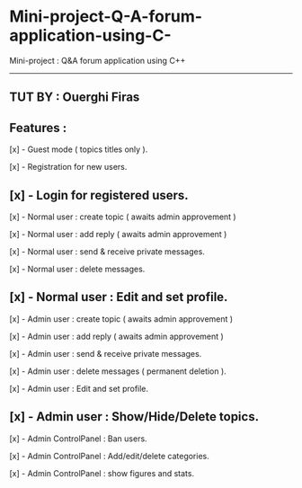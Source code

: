 # Mini-project-Q-A-forum-application-using-C-
Mini-project : Q&amp;A forum application using C++



-----------------------------------
TUT BY : Ouerghi Firas
------------------
Features :
----------
[x] - Guest mode ( topics titles only ).

[x] - Registration for new users.

[x] - Login for registered users.
---------------------------------
[x] - Normal user : create topic ( awaits admin approvement )

[x] - Normal user : add reply ( awaits admin approvement )

[x] - Normal user : send & receive private messages.

[x] - Normal user : delete messages.

[x] - Normal user : Edit and set profile.
-----------------------------------------
[x] - Admin user : create topic ( awaits admin approvement )

[x] - Admin user : add reply ( awaits admin approvement )

[x] - Admin user : send & receive private messages.

[x] - Admin user : delete messages ( permanent deletion ).

[x] - Admin user : Edit and set profile.

[x] - Admin user : Show/Hide/Delete topics.
---------------------------------------
[x] - Admin ControlPanel : Ban users.

[x] - Admin ControlPanel : Add/edit/delete categories.

[x] - Admin ControlPanel : show figures and stats.


